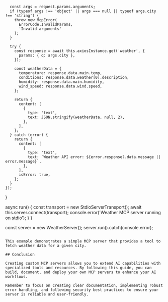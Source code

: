       const args = request.params.arguments;
      if (typeof args !== 'object' || args === null || typeof args.city !== 'string') {
        throw new McpError(
          ErrorCode.InvalidParams,
          'Invalid arguments'
        );
      }

      try {
        const response = await this.axiosInstance.get('weather', {
          params: { q: args.city },
        });

        const weatherData = {
          temperature: response.data.main.temp,
          conditions: response.data.weather[0].description,
          humidity: response.data.main.humidity,
          wind_speed: response.data.wind.speed,
        };

        return {
          content: [
            {
              type: 'text',
              text: JSON.stringify(weatherData, null, 2),
            },
          ],
        };
      } catch (error) {
        return {
          content: [
            {
              type: 'text',
              text: `Weather API error: ${error.response?.data.message || error.message}`,
            },
          ],
          isError: true,
        };
      }
    });
  }

  async run() {
    const transport = new StdioServerTransport();
    await this.server.connect(transport);
    console.error('Weather MCP server running on stdio');
  }
}

const server = new WeatherServer();
server.run().catch(console.error);
```

This example demonstrates a simple MCP server that provides a tool to fetch weather data for a given city.

## Conclusion

Creating custom MCP servers allows you to extend AI capabilities with specialized tools and resources. By following this guide, you can build, document, and deploy your own MCP servers to enhance your AI workflows.

Remember to focus on creating clear documentation, implementing robust error handling, and following security best practices to ensure your server is reliable and user-friendly.